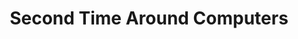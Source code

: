 ---
title: "Second Time Around Computers"
url: /lynden/second-time-around-computers/
shop: computer
---